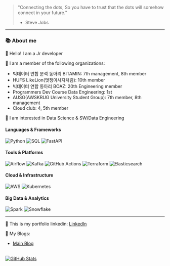 > "Connecting the dots, So you have to trust that the dots will somehow connect in your future." 
> - Steve Jobs

---

### 📚 About me

👋 Hello! I am a Jr developer <br>

👀 I am a member of the following organizations:
- 빅데이터 연합 분석 동아리 BITAMIN: 7th management, 8th member
- HUFS LikeLion(멋쟁이사자처럼): 10th member
- 빅데이터 연합 동아리 BOAZ: 20th Engineering member
- Programmers Dev Course Data Engineering: 1st
- AUSG(AWSKRUG University Student Group): 7th member, 8th management
- Cloud club: 4, 5th member

🌱 I am interested in Data Science & SW/Data Engineering <br>

#### Languages & Frameworks
![Python](https://img.shields.io/badge/Python-3776AB?style=for-the-badge&logo=python&logoColor=white)
![SQL](https://img.shields.io/badge/SQL-%23CC2927.svg?style=for-the-badge&logo=microsoft-sql-server&logoColor=white)
![FastAPI](https://img.shields.io/badge/FastAPI-005571?style=for-the-badge&logo=fastapi)

#### Tools & Platforms
![Airflow](https://img.shields.io/badge/Airflow-017CEE?style=for-the-badge&logo=apache-airflow&logoColor=white)
![Kafka](https://img.shields.io/badge/Apache%20Kafka-231F20?style=for-the-badge&logo=apache-kafka&logoColor=white)
![GitHub Actions](https://img.shields.io/badge/GitHub%20Actions-2088FF?style=for-the-badge&logo=github-actions&logoColor=white)
![Terraform](https://img.shields.io/badge/Terraform-623CE4?style=for-the-badge&logo=terraform&logoColor=white)
![Elasticsearch](https://img.shields.io/badge/Elasticsearch-005571?style=for-the-badge&logo=elasticsearch&logoColor=white)

#### Cloud & Infrastructure
![AWS](https://img.shields.io/badge/AWS-%23FF9900.svg?style=for-the-badge&logo=amazon-aws&logoColor=white)
![Kubernetes](https://img.shields.io/badge/Kubernetes-326CE5?style=for-the-badge&logo=kubernetes&logoColor=white)

#### Big Data & Analytics
![Spark](https://img.shields.io/badge/Apache%20Spark-E25A1C?style=for-the-badge&logo=apache-spark&logoColor=white)
![Snowflake](https://img.shields.io/badge/Snowflake-29B5E8?style=for-the-badge&logo=snowflake&logoColor=white)

---

👀 This is my portfolio linkedin: [LinkedIn](https://www.linkedin.com/in/yuki-hajun/)  <br>

👀 My Blogs: <br>
  - [Main Blog](https://www.yuki-dev-blog.site/)

<br>

<a href="https://github.com/HaJunYoo">
  <img align="center" src="https://github-readme-stats-sigma-five.vercel.app/api?username=HaJunYoo&show_icons=true&theme=radical" alt="GitHub Stats">
</a>
